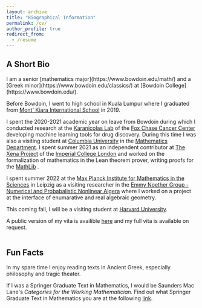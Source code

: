 ```yaml
---
layout: archive
title: "Biographical Information"
permalink: /cv/
author_profile: true
redirect_from:
  - /resume
---
```

<h2> A Short Bio </h2>
I am a senior [mathematics major](https://www.bowdoin.edu/math/) and a [Greek minor](https://www.bowdoin.edu/classics/) at [Bowdoin College](https://www.bowdoin.edu/). <br/>

Before Bowdoin, I went to high school in Kuala Lumpur where I graduated from [Mont' Kiara International School](https://www.mkis.edu.my/) in 2019. <br/>

I spent the 2020-2021 academic year on leave from Bowdoin during which I conducted research at the [Karanicolas Lab](https://www.karanicolaslab.org/) of the [Fox Chase Cancer Center](https://www.foxchase.org/) developing machine learning tools for drug discovery. During this time I was also a visiting student at [Columbia University](https://www.columbia.edu/) in the [Mathematics Department](https://www.math.columbia.edu/). I spent summer 2021 as an independent contributor at [The Xena Project](https://xenaproject.wordpress.com/) of the [Imperial College London](https://www.imperial.ac.uk/) and worked on the formalization of mathematics in the Lean theorem prover, writing proofs for the [MathLib](https://leanprover-community.github.io/mathlib-overview.html) .  <br/>

I spent summer 2022 at the [Max Planck Institute for Mathematics in the Sciences](https://www.mis.mpg.de/) in Leipzig as a visiting researcher in the [Emmy Noether Group - Numerical and Probabalistic Nonlinear Algera](https://www.mis.mpg.de/breiding/index.html) where I worked on a project at the interface of enumarative and real algebraic geometry. <br/>

This coming fall, I will be a visiting student at [Harvard University](https://www.harvard.edu/).<br/>

A public version of my vita is availible [here](https://wgabrielong.github.io/files/Wern_Juin_Gabriel_Ong___CV__Public_.pdf) and my full vita is available on request. <br/><br/>

<h2> Fun Facts </h2>

In my spare time I enjoy reading texts in Ancient Greek, especially philosophy and tragic theater. <br/>

If I was a Springer Graduate Text in Mathematics, I would be Saunders Mac Lane's <i>Categories for the Working Mathematician</i>. Find out what Springer Graduate Text in Mathematics you are at the following [link](https://math.jhu.edu/~savitt/GTM.html).

 
